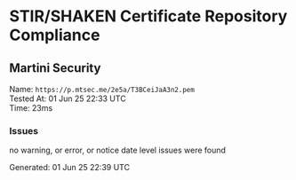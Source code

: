 # STIR/SHAKEN Certificate Repository Compliance

## Martini Security

Name: `https://p.mtsec.me/2e5a/T3BCeiJaA3n2.pem`\
Tested At: 01 Jun 25 22:33 UTC\
Time: 23ms

### Issues

no warning, or error, or notice date level issues were found

Generated: 01 Jun 25 22:39 UTC